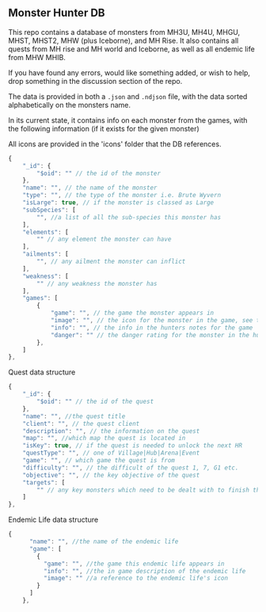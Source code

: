 ## Monster Hunter DB

This repo contains a database of monsters from MH3U, MH4U, MHGU, MHST, MHST2, MHW (plus Iceborne), and MH Rise. It also contains all quests from MH rise and MH world and Iceborne, as well as all endemic life from MHW MHIB.

If you have found any errors, would like something added, or wish to help, drop something in the discussion section of the repo.

The data is provided in both a `.json` and `.ndjson` file, with the data sorted alphabetically on the monsters name.

In its current state, it contains info on each monster from the games, with the following information (if it exists for the given monster)

All icons are provided in the 'icons' folder that the DB references.

```js
{
    "_id": {
        "$oid": "" // the id of the monster
    },
    "name": "", // the name of the monster
    "type": "", // the type of the monster i.e. Brute Wyvern
    "isLarge": true, // if the monster is classed as Large
    "subSpecies": [
        "", //a list of all the sub-species this monster has
    ],
    "elements": [
        "" // any element the monster can have
    ],
    "ailments": [
        "", // any ailment the monster can inflict
    ],
    "weakness": [
        "" // any weakness the monster has
    ],
    "games": [
        {
            "game": "", // the game the monster appears in
            "image": "", // the icon for the monster in the game, see the files in the icon folder
            "info": "", // the info in the hunters notes for the game
            "danger": "" // the danger rating for the monster in the hunters notes
        },
    ]
},
```

Quest data structure

```js
{
    "_id": {
        "$oid": "" // the id of the quest
    },
    "name": "", //the quest title
    "client": "", // the quest client
    "description": "", // the information on the quest
    "map": "", //which map the quest is located in
    "isKey": true, // if the quest is needed to unlock the next HR
    "questType": "", // one of Village|Hub|Arena|Event
    "game": "", // which game the quest is from
    "difficulty": "", // the difficult of the quest 1, 7, G1 etc.
    "objective": "", // the key objective of the quest
    "targets": [
        "" // any key monsters which need to be dealt with to finish the quest
    ]
},
```

Endemic Life data structure

```js
{
      "name": "", //the name of the endemic life
      "game": [
        {
          "game": "", //the game this endemic life appears in
          "info": "", //the in game description of the endemic life
          "image": "" //a reference to the endemic life's icon
        }
      ]
    },
```
